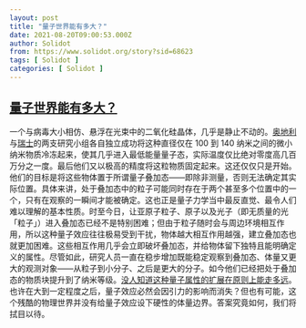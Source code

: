 ```yaml
---
layout: post
title: "量子世界能有多大？"
date: 2021-08-20T09:00:53.000Z
author: Solidot
from: https://www.solidot.org/story?sid=68623
tags: [ Solidot ]
categories: [ Solidot ]
---
```

<!--1629450053000-->
[量子世界能有多大？](https://www.solidot.org/story?sid=68623)
------

<div>
一个与病毒大小相仿、悬浮在光束中的二氧化硅晶体，几乎是静止不动的。<a href="https://www.nature.com/articles/s41586-021-03602-3">奥地利</a>与<a href="https://www.nature.com/articles/s41586-021-03617-w" target="_blank">瑞士</a>的两支研究小组各自独立成功将这种直径仅在 100 到 140 纳米之间的微小纳米物质冷冻起来，使其几乎进入最低能量量子态，实际温度仅比绝对零度高几百万分之一度。最后他们又以极高的精度将这粒物质固定起来。这还仅仅只是开始。他们的目标是将这些物体置于所谓量子叠加态——即除非测量，否则无法确定其实际位置。具体来讲，处于叠加态中的粒子可能同时存在于两个甚至多个位置中的一个，只有在观察的一瞬间才能被确定。这也正是量子力学当中最反直觉、最令人们难以理解的基本性质。时至今日，让亚原子粒子、原子以及光子（即无质量的光「粒子」）进入叠加态已经不是特别困难；但由于粒子随时会与周边环境相互作用，所以这种量子效应往往极易受到干扰，物体越大相互作用越强，建立叠加态也就更加困难。这些相互作用几乎会立即破坏叠加态，并给物体留下独特且能明确定义的属性。尽管如此，研究人员一直在稳步增加既能稳定观察到叠加态、体量又更大的观测对象——从粒子到小分子、之后是更大的分子。如今他们已经把处于叠加态的物质块提升到了纳米等级。<a href="https://www.quantamagazine.org/how-big-can-the-quantum-world-be-physicists-probe-the-limits-20210818/">没人知道这种量子属性的扩展在原则上能走多远</a>。也许在大到一定程度之后，量子效应必然会因引力的影响而消失？但也有可能，这个残酷的物理世界并没有给量子效应设下硬性的体量边界。答案究竟如何，我们将拭目以待。
</div>
